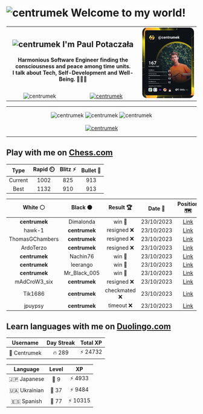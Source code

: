 <h1>
  <img
    src="https://emojis.slackmojis.com/emojis/images/1531849430/4246/blob-sunglasses.gif"
    width="30"
    alt="centrumek"
  />
  Welcome to my world!
</h1>

<table>
  <tbody>
    <tr>
      <td align="center" width="70%" colspan="2">
        <h2>
          <img
            src="https://raw.githubusercontent.com/MartinHeinz/MartinHeinz/master/wave.gif"
            width="30px"
            alt="centrumek"
          />
          I'm Paul Potaczała
        </h2>
        <h4>
          Harmonious Software Engineer finding the consciousness and peace among time units.
          <br/>
          I talk about Tech, Self-Development and Well-Being. 🌿🧘🚀
        </h4>
      </td>
      <td width="30%" rowspan="2">
        <a href="https://app.daily.dev/centrumek">
          <img
            src="./devcard.svg"
            alt="centrumek"
          />
        </a>
      </td>
    </tr>
    <tr align="center">
      <td>
        <img
          src="https://komarev.com/ghpvc/?username=centrumek&label=visitors&color=0e75b6&style=flat"
          alt="centrumek"
        >
      </td>
      <td>
        <a href="https://stackoverflow.com/users/14496012/centrumek">
          <img
            src="https://stackoverflow.com/users/flair/14496012.png?theme=dark"
            alt="centrumek"
          >
        </a>
      </td>
    </tr>
  </tbody>
</table>

---
<div align="center">
  <img 
    src="https://github-readme-stats.vercel.app/api?username=centrumek&show_icons=true&count_private=true&theme=dark&hide_border=true&hide=issues,contribs&bg_color=00000000"
    alt="centrumek"
  />
  <img
    src="https://github-readme-stats.vercel.app/api/top-langs/?username=centrumek&layout=compact&hide_border=true&theme=dark&bg_color=00000000&langs_count=6&exclude_repo=air-statistic-app"
    alt="centrumek"
  />
  <img 
    src="https://github-readme-streak-stats.herokuapp.com?user=centrumek&theme=dark&hide_border=true&background=FFFFFF00"
    alt="centrumek"
  />
  <br/>
  <br/>
  <a href="https://www.buymeacoffee.com/centrumek">
    <img
      src="https://cdn.buymeacoffee.com/buttons/v2/default-orange.png"
      height="50"
      width="210"
      alt="centrumek"
    />
  </a>
</div>

---

## Play with me on [Chess.com](https://www.chess.com/member/centrumek)

<div align="center">
<!--START_SECTION:chessStats-->
<!-- Automatically generated with https://github.com/Balastrong/chess-stats-action -->

| Type | Rapid ⏲️ | Blitz ⚡ | Bullet 🔫 |
|:---:|:---:|:---:|:---:|
| Current | 1002 | 825 | 913 |
| Best | 1132 | 910 | 913 |

| White ⚪ | Black ⚫ | Result 🏆 | Date 📅 | Position 🗺️ | Type 🕕 |
|:---:|:---:|:---:|:---:|:---:|:---:|
| **centrumek** | Dimalonda | win 🥇 | 23/10/2023 | <a href="http://www.ee.unb.ca/cgi-bin/tervo/fen.pl?select=5k2/5QRp/6p1/P5P1/1p3P2/8/1r5P/5RK1 b - -">Link</a> | Blitz |
| hawk-1 | **centrumek** | resigned ❌ | 23/10/2023 | <a href="http://www.ee.unb.ca/cgi-bin/tervo/fen.pl?select=rnbk1b1r/ppp2Npp/8/8/4n3/8/PPP2PPP/RNB1KB1R b KQ -">Link</a> | Blitz |
| ThomasGChambers | **centrumek** | resigned ❌ | 23/10/2023 | <a href="http://www.ee.unb.ca/cgi-bin/tervo/fen.pl?select=4Q3/p7/2n4p/6p1/2kP4/6P1/PPP4P/5RK1 b - -">Link</a> | Blitz |
| ArdoTerzo | **centrumek** | resigned ❌ | 23/10/2023 | <a href="http://www.ee.unb.ca/cgi-bin/tervo/fen.pl?select=8/R7/7p/1p1N4/4K2P/Pk6/5P2/8 b - -">Link</a> | Blitz |
| **centrumek** | Nachin76 | win 🥇 | 23/10/2023 | <a href="http://www.ee.unb.ca/cgi-bin/tervo/fen.pl?select=8/8/3K4/8/8/R7/7R/2k3Q1 b - -">Link</a> | Blitz |
| **centrumek** | leerango | win 🥇 | 23/10/2023 | <a href="http://www.ee.unb.ca/cgi-bin/tervo/fen.pl?select=8/7Q/pk1R4/1p6/1P6/P4P2/7P/1K6 b - -">Link</a> | Blitz |
| **centrumek** | Mr_Black_005 | win 🥇 | 23/10/2023 | <a href="http://www.ee.unb.ca/cgi-bin/tervo/fen.pl?select=QR6/8/8/k7/5P2/7p/7K/8 b - -">Link</a> | Blitz |
| mAdCroW3_six | **centrumek** | resigned ❌ | 23/10/2023 | <a href="http://www.ee.unb.ca/cgi-bin/tervo/fen.pl?select=8/8/6K1/1Q6/Pk6/8/8/8 b - -">Link</a> | Blitz |
| Tik1686 | **centrumek** | checkmated ❌ | 23/10/2023 | <a href="http://www.ee.unb.ca/cgi-bin/tervo/fen.pl?select=1k5Q/5RK1/r7/6P1/8/8/8/8 b - -">Link</a> | Blitz |
| jpuypsy | **centrumek** | timeout ❌ | 23/10/2023 | <a href="http://www.ee.unb.ca/cgi-bin/tervo/fen.pl?select=8/pp1k1P2/2n5/5qr1/2Q2B2/8/PPPR2P1/2K5 b - -">Link</a> | Blitz |

<!--END_SECTION:chessStats-->
</div>

## Learn languages with me on [Duolingo.com](https://www.duolingo.com/profile/Centrumek)

<div align="center">
<!--START_SECTION:duolingoStats-->
<!-- Automatically generated with https://github.com/centrumek/duolingo-readme-stats-->

| Username | Day Streak | Total XP |
|:---:|:---:|:---:|
| 👤 Centrumek | 🔥 289 | ⚡ 24732 |

| Language | Level | XP |
|:---:|:---:|:---:|
| 🇯🇵 Japanese | 👑 9 | ⚡ 4933 |
| 🇺🇦 Ukrainian | 👑 37 | ⚡ 9484 |
| 🇪🇸 Spanish | 👑 77 | ⚡ 10315 |

<!--END_SECTION:duolingoStats-->
</div>
<!--
**centrumek/centrumek** is a ✨ _special_ ✨ repository because its `README.md` (this file) appears on your GitHub profile.

Here are some ideas to get you started:

- 🔭 I’m currently working on ...
- 🌱 I’m currently learning ...
- 👯 I’m looking to collaborate on ...
- 🤔 I’m looking for help with ...
- 💬 Ask me about ...
- 📫 How to reach me: ...
- 😄 Pronouns: ...
- ⚡ Fun fact: ...
-->

